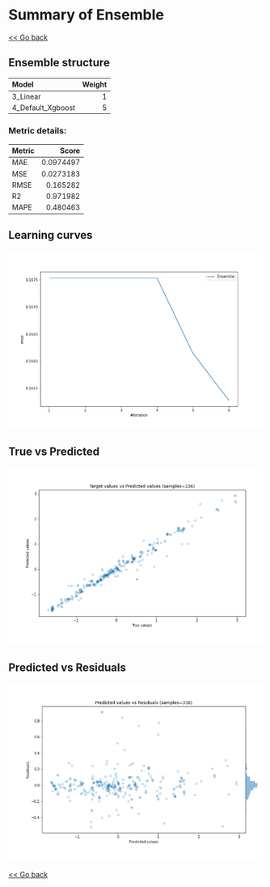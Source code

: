 # Summary of Ensemble

[<< Go back](../README.md)


## Ensemble structure
| Model             |   Weight |
|:------------------|---------:|
| 3_Linear          |        1 |
| 4_Default_Xgboost |        5 |

### Metric details:
| Metric   |     Score |
|:---------|----------:|
| MAE      | 0.0974497 |
| MSE      | 0.0273183 |
| RMSE     | 0.165282  |
| R2       | 0.971982  |
| MAPE     | 0.480463  |



## Learning curves
![Learning curves](learning_curves.png)
## True vs Predicted

![True vs Predicted](true_vs_predicted.png)


## Predicted vs Residuals

![Predicted vs Residuals](predicted_vs_residuals.png)



[<< Go back](../README.md)
